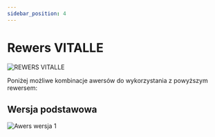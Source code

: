 ```yaml
---
sidebar_position: 4
---
```


# Rewers VITALLE

![REWERS VITALLE](https://heri.czest.pl/sha_img/VITALLE_rewers.png)

Poniżej możliwe kombinacje awersów do wykorzystania z powyższym rewersem:

## Wersja podstawowa

![Awers wersja 1](https://heri.czest.pl/sha_img/VITALLE_awe.png)
